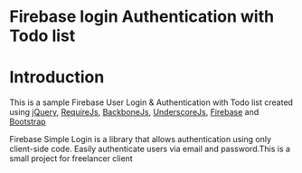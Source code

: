 Firebase login Authentication with Todo list
============================================

Introduction
============

This is a sample Firebase User Login & Authentication with Todo list created using [jQuery](http://jquery.com/), [RequireJs](http://requirejs.org/), [BackboneJs](http://backbonejs.org/), [UnderscoreJs](http://underscorejs.org/), [Firebase](https://www.firebase.com/) and [Bootstrap](http://getbootstrap.com/)

Firebase Simple Login is a library that allows authentication using only client-side code. Easily authenticate users via email and password.This is a small project for freelancer client


